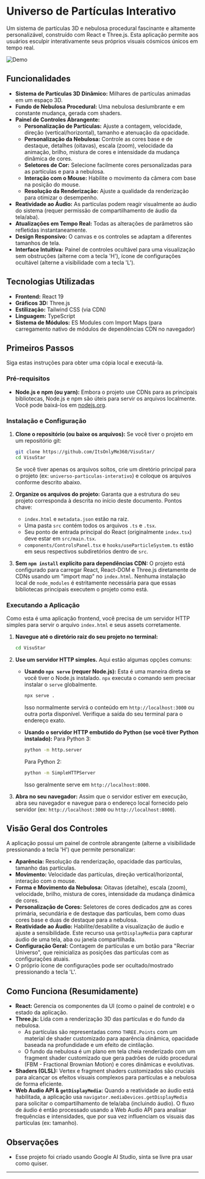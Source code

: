 # Universo de Partículas Interativo

Um sistema de partículas 3D e nebulosa procedural fascinante e altamente personalizável, construído com React e Three.js. Esta aplicação permite aos usuários esculpir interativamente seus próprios visuais cósmicos únicos em tempo real.

![Demo](https://c.feridinha.com/EyOTG.png)

## Funcionalidades

*   **Sistema de Partículas 3D Dinâmico:** Milhares de partículas animadas em um espaço 3D.
*   **Fundo de Nebulosa Procedural:** Uma nebulosa deslumbrante e em constante mudança, gerada com shaders.
*   **Painel de Controles Abrangente:**
    *   **Personalização de Partículas:** Ajuste a contagem, velocidade, direção (vertical/horizontal), tamanho e atenuação da opacidade.
    *   **Personalização da Nebulosa:** Controle as cores base e de destaque, detalhes (oitavas), escala (zoom), velocidade da animação, brilho, mistura de cores e intensidade da mudança dinâmica de cores.
    *   **Seletores de Cor:** Selecione facilmente cores personalizadas para as partículas e para a nebulosa.
    *   **Interação com o Mouse:** Habilite o movimento da câmera com base na posição do mouse.
    *   **Resolução da Renderização:** Ajuste a qualidade da renderização para otimizar o desempenho.
*   **Reatividade ao Áudio:** As partículas podem reagir visualmente ao áudio do sistema (requer permissão de compartilhamento de áudio da tela/aba).
*   **Atualizações em Tempo Real:** Todas as alterações de parâmetros são refletidas instantaneamente.
*   **Design Responsivo:** O canvas e os controles se adaptam a diferentes tamanhos de tela.
*   **Interface Intuitiva:** Painel de controles ocultável para uma visualização sem obstruções (alterne com a tecla 'H'), ícone de configurações ocultável (alterne a visibilidade com a tecla 'L').

## Tecnologias Utilizadas

*   **Frontend:** React 19
*   **Gráficos 3D:** Three.js
*   **Estilização:** Tailwind CSS (via CDN)
*   **Linguagem:** TypeScript
*   **Sistema de Módulos:** ES Modules com Import Maps (para carregamento nativo de módulos de dependências CDN no navegador)

## Primeiros Passos

Siga estas instruções para obter uma cópia local e executá-la.

### Pré-requisitos

*   **Node.js e npm (ou yarn):** Embora o projeto use CDNs para as principais bibliotecas, Node.js e npm são úteis para servir os arquivos localmente. Você pode baixá-los em [nodejs.org](https://nodejs.org/).

### Instalação e Configuração

1.  **Clone o repositório (ou baixe os arquivos):**
    Se você tiver o projeto em um repositório git:
    ```bash
    git clone https://github.com/ItsOnlyMe360/VisuStar/
    cd VisuStar
    ```
    Se você tiver apenas os arquivos soltos, crie um diretório principal para o projeto (ex: `universo-particulas-interativo`) e coloque os arquivos conforme descrito abaixo.

2.  **Organize os arquivos do projeto:**
    Garanta que a estrutura do seu projeto corresponda à descrita no início deste documento. Pontos chave:
    *   `index.html` e `metadata.json` estão na raiz.
    *   Uma pasta `src` contém todos os arquivos `.ts` e `.tsx`.
    *   Seu ponto de entrada principal do React (originalmente `index.tsx`) deve estar em `src/main.tsx`.
    *   `components/ControlsPanel.tsx` e `hooks/useParticleSystem.ts` estão em seus respectivos subdiretórios dentro de `src`.

3.  **Sem `npm install` explícito para dependências CDN:**
    O projeto está configurado para carregar React, React-DOM e Three.js diretamente de CDNs usando um "import map" no `index.html`. Nenhuma instalação local de `node_modules` é estritamente necessária para que essas bibliotecas principais executem o projeto como está.

### Executando a Aplicação

Como esta é uma aplicação frontend, você precisa de um servidor HTTP simples para servir o arquivo `index.html` e seus assets corretamente.

1.  **Navegue até o diretório raiz do seu projeto no terminal:**
    ```bash
    cd VisuStar
    ```

2.  **Use um servidor HTTP simples.** Aqui estão algumas opções comuns:

    *   **Usando `npx serve` (requer Node.js):**
        Esta é uma maneira direta se você tiver o Node.js instalado. `npx` executa o comando sem precisar instalar o `serve` globalmente.
        ```bash
        npx serve .
        ```
        Isso normalmente servirá o conteúdo em `http://localhost:3000` ou outra porta disponível. Verifique a saída do seu terminal para o endereço exato.

    *   **Usando o servidor HTTP embutido do Python (se você tiver Python instalado):**
        Para Python 3:
        ```bash
        python -m http.server
        ```
        Para Python 2:
        ```bash
        python -m SimpleHTTPServer
        ```
        Isso geralmente serve em `http://localhost:8000`.

3.  **Abra no seu navegador:**
    Assim que o servidor estiver em execução, abra seu navegador e navegue para o endereço local fornecido pelo servidor (ex: `http://localhost:3000` ou `http://localhost:8000`).

## Visão Geral dos Controles

A aplicação possui um painel de controle abrangente (alterne a visibilidade pressionando a tecla 'H') que permite personalizar:

*   **Aparência:** Resolução da renderização, opacidade das partículas, tamanho das partículas.
*   **Movimento:** Velocidade das partículas, direção vertical/horizontal, interação com o mouse.
*   **Forma e Movimento da Nebulosa:** Oitavas (detalhe), escala (zoom), velocidade, brilho, mistura de cores, intensidade da mudança dinâmica de cores.
*   **Personalização de Cores:** Seletores de cores dedicados для as cores primária, secundária e de destaque das partículas, bem como duas cores base e duas de destaque para a nebulosa.
*   **Reatividade ao Áudio:** Habilite/desabilite a visualização de áudio e ajuste a sensibilidade. Este recurso usa `getDisplayMedia` para capturar áudio de uma tela, aba ou janela compartilhada.
*   **Configuração Geral:** Contagem de partículas e um botão para "Recriar Universo", que reinicializa as posições das partículas com as configurações atuais.
*   O próprio ícone de configurações pode ser ocultado/mostrado pressionando a tecla 'L'.

## Como Funciona (Resumidamente)

*   **React:** Gerencia os componentes da UI (como o painel de controle) e o estado da aplicação.
*   **Three.js:** Lida com a renderização 3D das partículas e do fundo da nebulosa.
    *   As partículas são representadas como `THREE.Points` com um material de shader customizado para aparência dinâmica, opacidade baseada na profundidade e um efeito de cintilação.
    *   O fundo da nebulosa é um plano em tela cheia renderizado com um fragment shader customizado que gera padrões de ruído procedural (FBM - Fractional Brownian Motion) e cores dinâmicas e evolutivas.
*   **Shaders (GLSL):** Vertex e fragment shaders customizados são cruciais para alcançar os efeitos visuais complexos para partículas e a nebulosa de forma eficiente.
*   **Web Audio API & `getDisplayMedia`:** Quando a reatividade ao áudio está habilitada, a aplicação usa `navigator.mediaDevices.getDisplayMedia` para solicitar o compartilhamento de tela/aba (incluindo áudio). O fluxo de áudio é então processado usando a Web Audio API para analisar frequências e intensidades, que por sua vez influenciam os visuais das partículas (ex: tamanho).

## Observações

* Esse projeto foi criado usando Google AI Studio, sinta se livre pra usar como quiser.
---
